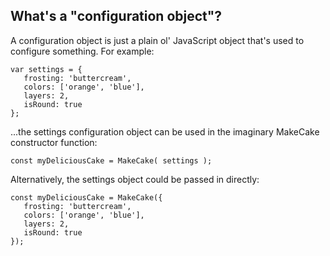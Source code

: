 ## What's a "configuration object"?

A configuration object is just a plain ol' JavaScript object that's used to configure something. For example:

```
var settings = {
   frosting: 'buttercream',
   colors: ['orange', 'blue'],
   layers: 2,
   isRound: true
};
```

...the settings configuration object can be used in the imaginary MakeCake constructor function:

`const myDeliciousCake = MakeCake( settings );`

Alternatively, the settings object could be passed in directly:

```
const myDeliciousCake = MakeCake({
   frosting: 'buttercream',
   colors: ['orange', 'blue'],
   layers: 2,
   isRound: true
});
```
